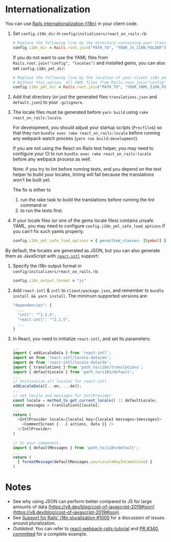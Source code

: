 # Internationalization

You can use [Rails internationalization (i18n)](https://guides.rubyonrails.org/i18n.html) in your client code.

1. Set `config.i18n_dir` in `config/initializers/react_on_rails.rb`:

    ```ruby
    # Replace the following line by the directory containing your translation.js and default.js files.
    config.i18n_dir = Rails.root.join("PATH_TO", "YOUR_JS_I18N_FOLDER")
    ```

    If you do not want to use the YAML files from `Rails.root.join("config", "locales")` and installed gems, you can also set `config.i18n_yml_dir`:
    ```ruby
    # Replace the following line by the location of your client i18n yml files
    # Without this option, all YAML files from Rails.root.join("config", "locales") and installed gems are loaded
    config.i18n_yml_dir = Rails.root.join("PATH_TO", "YOUR_YAML_I18N_FOLDER")
    ```

2. Add that directory (or just the generated files `translations.json` and `default.json`) to your `.gitignore`.

3. The locale files must be generated before `yarn build` using `rake react_on_rails:locale`.

    For development, you should adjust your startup scripts (`Procfile`s) so that they run `bundle exec rake react_on_rails:locale` before running any webpack watch process (`yarn run build:development`). 

    If you are not using the React on Rails test helper,
    you may need to configure your CI to  run `bundle exec rake react_on_rails:locale` before any webpack process as well. 

    Note: if you try to lint before running tests, and you depend on the test helper to build your locales, linting will fail because the translations won't be built yet. 

    The fix is either to 
    1) run the rake task to build the translations before running the lint command or
    2) to run the tests first.

4. If your locale files (or one of the gems locale files) contains unsafe YAML, you may need to configure `config.i18n_yml_safe_load_options` if you can't fix such yamls properly.
    ```rb
    config.i18n_yml_safe_load_options = { permitted_classes: [Symbol] }
    ```

By default, the locales are generated as JSON, but you can also generate them as JavaScript with [`react-intl`](https://formatjs.io/docs/getting-started/installation/) support:

1. Specify the i18n output format in `config/initializers/react_on_rails.rb`:
    ```rb
    config.i18n_output_format = "js"
    ```

2. Add `react-intl` & `intl` to `client/package.json`, and remember to `bundle install && yarn install`. The minimum supported versions are:

    ```js
    "dependencies": {
      ...
      "intl": "^1.2.5",
      "react-intl": "^2.1.5",
      ...
    }
    ```

3. In React, you need to initialize `react-intl`, and set its parameters:

    ```js
    ...
    import { addLocaleData } from 'react-intl';
    import en from 'react-intl/locale-data/en';
    import de from 'react-intl/locale-data/de';
    import { translations } from 'path_to/i18n/translations';
    import { defaultLocale } from 'path_to/i18n/default';
    ...
    // Initizalize all locales for react-intl.
    addLocaleData([...en, ...de]);
    ...
    // set locale and messages for IntlProvider.
    const locale = method_to_get_current_locale() || defaultLocale;
    const messages = translations[locale];
    ...
    return (
      <IntlProvider locale={locale} key={locale} messages={messages}>
        <CommentScreen {...{ actions, data }} />
      </IntlProvider>
    )
    ```
    ```js
    // In your component.
    import { defaultMessages } from 'path_to/i18n/default';
    ...
    return (
      { formatMessage(defaultMessages.yourLocaleKeyInCamelCase) }
    )
    ```

# Notes
* See why using JSON can perform better compared to JS for large amounts of data [https://v8.dev/blog/cost-of-javascript-2019#json](https://v8.dev/blog/cost-of-javascript-2019#json).
* See [Support for Rails' i18n pluralization #1000](https://github.com/shakacode/react_on_rails/issues/1000) for a discussion of issues around pluralization.
* *Outdated:* You can refer to [react-webpack-rails-tutorial](https://github.com/shakacode/react-webpack-rails-tutorial) and [PR #340](https://github.com/shakacode/react-webpack-rails-tutorial/pull/340), [committed](https://github.com/shakacode/react-webpack-rails-tutorial/commit/ef369ed9d922aea5116ca7e50208169fd7831389) for a complete example.
